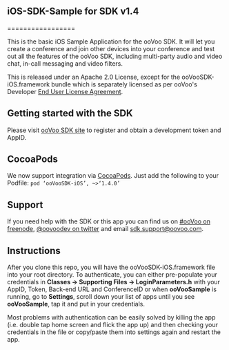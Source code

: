 ## iOS-SDK-Sample for SDK v1.4

=================

This is the basic iOS Sample Application for the ooVoo SDK. It will let you create a conference and join other devices into your conference and test out all the features of the ooVoo SDK, including multi-party audio and video chat, in-call messaging and video filters.

This is released under an Apache 2.0 License, except for the ooVooSDK-iOS.framework bundle which is separately licensed as per ooVoo's Developer [End User License Agreement](https://developer.oovoo.com/eula).

## Getting started with the SDK
Please visit [ooVoo SDK site](http://developer.oovoo.com) to register and obtain a development token and AppID.

## CocoaPods
We now support integration via [CocoaPods](http://cocoapods.org/). Just add the following to your Podfile: `pod ‘ooVooSDK-iOS’, ~>‘1.4.0’`

## Support
If you need help with the SDK or this app you can find us on [#ooVoo on freenode](http://webchat.freenode.net/?channels=%23oovoo&uio=OT10cnVlde), [@oovoodev on twitter](http://twitter.com/oovoodev) and email <sdk.support@oovoo.com>.

## Instructions
After you clone this repo, you will have the ooVooSDK-iOS.framework file into your root directory. To authenticate, you can either pre-populate your credentials in **Classes -> Supporting Files -> LoginParameters.h** with your AppID, Token, Back-end URL and ConferenceID or when **ooVooSample** is running, go to **Settings**, scroll down your list of apps until you see **ooVooSample**, tap it  and put in your credentials.

Most problems with authentication can be easily solved by killing the app (i.e. double tap home screen and flick the app up) and then checking your credentials in the file or copy/paste them into settings again and restart the app. 
